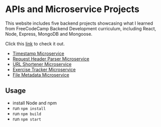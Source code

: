 # APIs and Microservice Projects

This website includes five backend projects showcasing what I learned from
FreeCodeCamp Backend Development curriculum, including React, Node, Express, MongoDB and Mongoose.

Click this [link](https://back-end-projects.herokuapp.com/) to check it out.
- [Timestamp Microservice](https://back-end-projects.herokuapp.com/timestamp) 
- [Request Header Parser Microservice](https://back-end-projects.herokuapp.com/headerparser)
- [URL Shortener Microservice](https://back-end-projects.herokuapp.com/urlshortener) 
- [Exercise Tracker Microservice](https://back-end-projects.herokuapp.com/exercisetracker) 
- [File Metadata Microservice](https://back-end-projects.herokuapp.com/metadata) 

## Usage
- install Node and npm
- run `npm install` 
- run `npm build`
- run `npm start`



